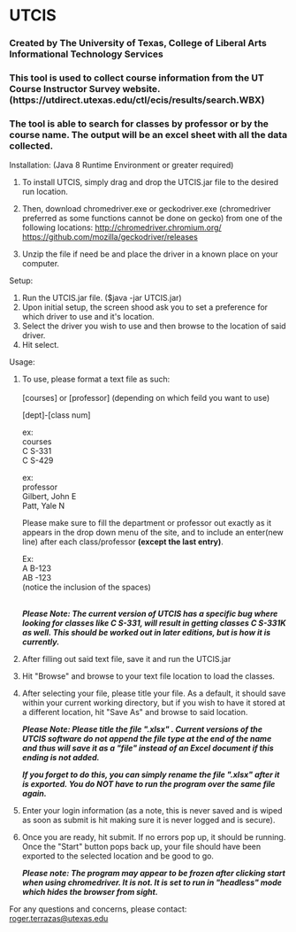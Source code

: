 # UTCIS
<h3>Created by The University of Texas, College of Liberal Arts Informational Technology Services</h3>
<h3>This tool is used to collect course information from the UT Course Instructor Survey website. (https://utdirect.utexas.edu/ctl/ecis/results/search.WBX)</h3> 
<h3>The tool is able to search for classes by professor or by the course name. The output will be an excel sheet with all the data collected.</h3>

Installation: (Java 8 Runtime Environment or greater required)
1. To install UTCIS, simply drag and drop the UTCIS.jar file to the desired run location. 
2. Then, download chromedriver.exe or geckodriver.exe (chromedriver preferred as some functions cannot be done on gecko) from one of the following locations:
	http://chromedriver.chromium.org/
	https://github.com/mozilla/geckodriver/releases

3. Unzip the file if need be and place the driver in a known place on your computer.

Setup:
1. Run the UTCIS.jar file. ($java -jar UTCIS.jar)
2. Upon initial setup, the screen shood ask you to set a preference for which driver to use and it's location.
3. Select the driver you wish to use and then browse to the location of said driver.
4. Hit select.

Usage:
1. To use, please format a text file as such:<br /><br />
	[courses] or [professor] (depending on which feild you want to use)
	
	[dept]-[class num]<br />
	
	ex:<br />
	courses<br />
	C S-331<br />
	C S-429<br />
	
	ex:<br />
	professor<br />
	Gilbert, John E<br />
	Patt, Yale N<br />

	Please make sure to fill the department or professor out exactly as it appears in the drop down 	menu of the site, and to include an enter(new line) after each class/professor <b>(except the last entry)</b>.
	
	Ex:<br />
	A B-123<br />
	AB -123 <br />
	(notice the inclusion of the spaces)<br />
	
	<br />***Please Note: The current version of UTCIS has a specific bug where looking for classes like C S-331, will result in getting classes C S-331K as well. This should be worked out in later editions, but is how it is currently.***

2. After filling out said text file, save it and run the UTCIS.jar
3. Hit "Browse" and browse to your text file location to load the classes.
4. After selecting your file, please title your file. As a default, it should save within your current working directory, but if you wish to have it stored at a different location, hit "Save As" and browse to said location.

	***Please Note: Please title the file "<name>.xlsx" . Current versions of the UTCIS software do not append the file type at the end of the name and thus will save it as a "file" instead of an Excel document if this ending is not added.***

	***If you forget to do this, you can simply rename the file "<name>.xlsx" after it is exported. You do NOT have to run the program over the same file again.***
5. Enter your login information (as a note, this is never saved and is wiped as soon as submit is hit making sure it is never logged and is secure).
6. Once you are ready, hit submit. If no errors pop up, it should be running. Once the "Start" button pops back up, your file should have been exported to the selected location and be good to go.
	
	***Please note: The program may appear to be frozen after clicking start when using chromedriver. It is not. It is set to run in "headless" mode which hides the browser from sight.***

For any questions and concerns, please contact: roger.terrazas@utexas.edu
